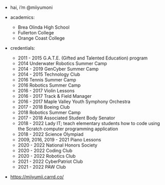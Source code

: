 - hai, i’m @miiyumoni

- academics:
  - Brea Olinda High School
  - Fullerton College
  - Orange Coast College

- credentials:
  - 2011 - 2015 G.A.T.E. (Gifted and Talented Education) program 
  - 2014 Underwater Robotics Summer Camp 
  - 2014 - 2019 GenCyber Summer Camp 
  - 2014 - 2015 Technology Club 
  - 2016 Tennis Summer Camp 
  - 2016 Robotics Summer Camp
  - 2016 - 2017 Violin Lessons
  - 2016 - 2017 Track & Field Manager
  - 2016 - 2017 Maple Valley Youth Symphony Orchestra 
  - 2017 - 2018 Boeing Club
  - 2018 Robotics Summer Camp
  - 2017 - 2018 Associated Student Body Senator
  - 2018 - 2022 Lady IT; teach elementary students how to code using the Scratch computer programming application 
  - 2018 - 2022 Science Olympiad
  - 2009, 2016, 2019 - 2021 Piano Lessons
  - 2020 - 2022 National Honors Society
  - 2020 - 2022 Coding Club
  - 2020 - 2022 Robotics Club 
  - 2021 - 2022 CyberPatriot Club
  - 2021 - 2022 PAW Club  

- https://miiyumii.carrd.co/
